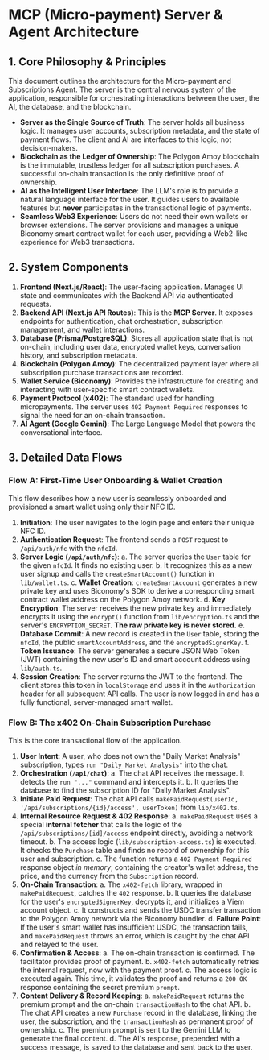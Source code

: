 # MCP (Micro-payment) Server & Agent Architecture

## 1. Core Philosophy & Principles

This document outlines the architecture for the Micro-payment and Subscriptions Agent. The server is the central nervous system of the application, responsible for orchestrating interactions between the user, the AI, the database, and the blockchain.

-   **Server as the Single Source of Truth**: The server holds all business logic. It manages user accounts, subscription metadata, and the state of payment flows. The client and AI are interfaces to this logic, not decision-makers.
-   **Blockchain as the Ledger of Ownership**: The Polygon Amoy blockchain is the immutable, trustless ledger for all subscription purchases. A successful on-chain transaction is the only definitive proof of ownership.
-   **AI as the Intelligent User Interface**: The LLM's role is to provide a natural language interface for the user. It guides users to available features but **never** participates in the transactional logic of payments.
-   **Seamless Web3 Experience**: Users do not need their own wallets or browser extensions. The server provisions and manages a unique Biconomy smart contract wallet for each user, providing a Web2-like experience for Web3 transactions.

## 2. System Components

1.  **Frontend (Next.js/React)**: The user-facing application. Manages UI state and communicates with the Backend API via authenticated requests.
2.  **Backend API (Next.js API Routes)**: This is the **MCP Server**. It exposes endpoints for authentication, chat orchestration, subscription management, and wallet interactions.
3.  **Database (Prisma/PostgreSQL)**: Stores all application state that is not on-chain, including user data, encrypted wallet keys, conversation history, and subscription metadata.
4.  **Blockchain (Polygon Amoy)**: The decentralized payment layer where all subscription purchase transactions are recorded.
5.  **Wallet Service (Biconomy)**: Provides the infrastructure for creating and interacting with user-specific smart contract wallets.
6.  **Payment Protocol (x402)**: The standard used for handling micropayments. The server uses `402 Payment Required` responses to signal the need for an on-chain transaction.
7.  **AI Agent (Google Gemini)**: The Large Language Model that powers the conversational interface.

## 3. Detailed Data Flows

### Flow A: First-Time User Onboarding & Wallet Creation

This flow describes how a new user is seamlessly onboarded and provisioned a smart wallet using only their NFC ID.

1.  **Initiation**: The user navigates to the login page and enters their unique NFC ID.
2.  **Authentication Request**: The frontend sends a `POST` request to `/api/auth/nfc` with the `nfcId`.
3.  **Server Logic (`/api/auth/nfc`)**:
    a. The server queries the `User` table for the given `nfcId`. It finds no existing user.
    b. It recognizes this as a new user signup and calls the `createSmartAccount()` function in `lib/wallet.ts`.
    c. **Wallet Creation**: `createSmartAccount` generates a new private key and uses Biconomy's SDK to derive a corresponding smart contract wallet address on the Polygon Amoy network.
    d. **Key Encryption**: The server receives the new private key and immediately encrypts it using the `encrypt()` function from `lib/encryption.ts` and the server's `ENCRYPTION_SECRET`. **The raw private key is never stored.**
    e. **Database Commit**: A new record is created in the `User` table, storing the `nfcId`, the public `smartAccountAddress`, and the `encryptedSignerKey`.
    f. **Token Issuance**: The server generates a secure JSON Web Token (JWT) containing the new user's ID and smart account address using `lib/auth.ts`.
4.  **Session Creation**: The server returns the JWT to the frontend. The client stores this token in `localStorage` and uses it in the `Authorization` header for all subsequent API calls. The user is now logged in and has a fully functional, server-managed smart wallet.

### Flow B: The x402 On-Chain Subscription Purchase

This is the core transactional flow of the application.

1.  **User Intent**: A user, who does not own the "Daily Market Analysis" subscription, types `run "Daily Market Analysis"` into the chat.
2.  **Orchestration (`/api/chat`)**:
    a. The chat API receives the message. It detects the `run "..."` command and intercepts it.
    b. It queries the database to find the subscription ID for "Daily Market Analysis".
3.  **Initiate Paid Request**: The chat API calls `makePaidRequest(userId, '/api/subscriptions/{id}/access', userToken)` from `lib/x402.ts`.
4.  **Internal Resource Request & 402 Response**:
    a. `makePaidRequest` uses a special **internal fetcher** that calls the logic of the `/api/subscriptions/[id]/access` endpoint directly, avoiding a network timeout.
    b. The access logic (`lib/subscription-access.ts`) is executed. It checks the `Purchase` table and finds no record of ownership for this user and subscription.
    c. The function returns a `402 Payment Required` response object *in memory*, containing the creator's wallet address, the price, and the currency from the `Subscription` record.
5.  **On-Chain Transaction**:
    a. The `x402-fetch` library, wrapped in `makePaidRequest`, catches the `402` response.
    b. It queries the database for the user's `encryptedSignerKey`, decrypts it, and initializes a Viem account object.
    c. It constructs and sends the USDC transfer transaction to the Polygon Amoy network via the Biconomy bundler.
    d. **Failure Point**: If the user's smart wallet has insufficient USDC, the transaction fails, and `makePaidRequest` throws an error, which is caught by the chat API and relayed to the user.
6.  **Confirmation & Access**:
    a. The on-chain transaction is confirmed. The facilitator provides proof of payment.
    b. `x402-fetch` automatically retries the internal request, now with the payment proof.
    c. The access logic is executed again. This time, it validates the proof and returns a `200 OK` response containing the secret premium `prompt`.
7.  **Content Delivery & Record Keeping**:
    a. `makePaidRequest` returns the premium prompt and the on-chain `transactionHash` to the chat API.
    b. The chat API creates a new `Purchase` record in the database, linking the user, the subscription, and the `transactionHash` as permanent proof of ownership.
    c. The premium prompt is sent to the Gemini LLM to generate the final content.
    d. The AI's response, prepended with a success message, is saved to the database and sent back to the user.
